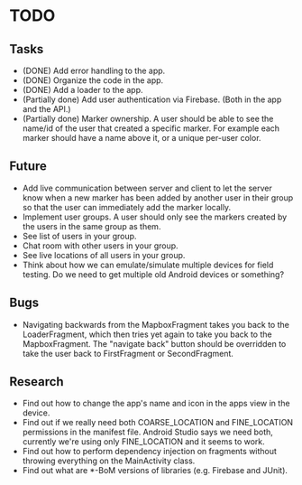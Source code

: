# TODO

## Tasks

- (DONE) Add error handling to the app.
- (DONE) Organize the code in the app.
- (DONE) Add a loader to the app.
- (Partially done) Add user authentication via Firebase. (Both in the app and the API.)
- (Partially done) Marker ownership. A user should be able to see the name/id of the user that
  created a specific marker. For example each marker should have a name above it, or a unique
  per-user color.

## Future

- Add live communication between server and client to let the server know when a new marker has been
  added by another user in their group so that the user can immediately add the marker locally.
- Implement user groups. A user should only see the markers created by the users in the same group
  as them.
- See list of users in your group.
- Chat room with other users in your group.
- See live locations of all users in your group.
- Think about how we can emulate/simulate multiple devices for field testing. Do we need to get
  multiple old Android devices or something?

## Bugs

- Navigating backwards from the MapboxFragment takes you back to the LoaderFragment, which then
  tries yet again to take you back to the MapboxFragment. The "navigate back" button should be
  overridden to take the user back to FirstFragment or SecondFragment.

## Research

- Find out how to change the app's name and icon in the apps view in the device.
- Find out if we really need both COARSE_LOCATION and FINE_LOCATION permissions in the manifest
  file. Android Studio says we need both, currently we're using only FINE_LOCATION and it seems to
  work.
- Find out how to perform dependency injection on fragments without throwing everything on the
  MainActivity class.
- Find out what are *-BoM versions of libraries (e.g. Firebase and JUnit).

